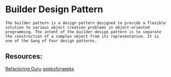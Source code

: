 # Builder Design Pattern
`The builder pattern is a design pattern designed to provide a flexible solution to various object creation problems in object-oriented programming. The intent of the builder design pattern is to separate the construction of a complex object from its representation. It is one of the Gang of Four design patterns.`
## Resources:
[Refactoring Guru](https://refactoring.guru/design-patterns/builder)
[geeksforgeeks](https://www.geeksforgeeks.org/builder-design-pattern/)
